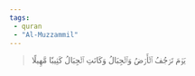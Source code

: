 ```yaml
---
tags: 
 - quran 
 - "Al-Muzzammil"
---
```


> يَوۡمَ تَرۡجُفُ ٱلۡأَرۡضُ وَٱلۡجِبَالُ وَكَانَتِ ٱلۡجِبَالُ كَثِيبٗا مَّهِيلًا
